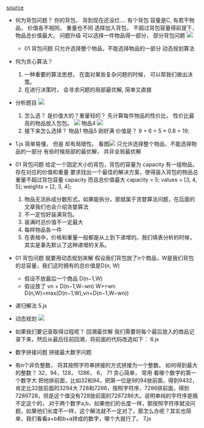 [source](https://juejin.cn/post/7024744288906903583)

- 何为背包问题？
    你的背包， 背到现在还没烂....
    有个背包 容量是C, 有若干物品， 价值各不相同， 重量也不同
选择加入背包， 不超过背包容量得前提下， 物品总价值最大。 
    问题升级
        可以选择一件物品得一部分， 部分背包问题
    ![](https://p3-juejin.byteimg.com/tos-cn-i-k3u1fbpfcp/f9717dc7bf98423c8300cebf40553d26~tplv-k3u1fbpfcp-zoom-in-crop-mark:1304:0:0:0.awebp)
    - 01 背包问题
        只允许选择整个物品，不能选择物品的一部分
        动态规划算法

- 何为贪心算法？
    1. 一种重要的算法思想， 在面对某些复杂问题的时候， 可以帮我们做出决策。
    2. 在进行决策时， 会寻求问题的局部最优解, 简单又直接


- 分析题目
    ![](https://p3-juejin.byteimg.com/tos-cn-i-k3u1fbpfcp/38addce0a8ae40bf9a1c4c64ff0a46c7~tplv-k3u1fbpfcp-zoom-in-crop-mark:1304:0:0:0.awebp)

    1. 怎么选？
        是价值大的？重量轻的？
        先计算每件物品的性价比， 性价比最高的物品放入包包。
        ![](https://p3-juejin.byteimg.com/tos-cn-i-k3u1fbpfcp/204bbd290b4b46168e35ed3cad18049d~tplv-k3u1fbpfcp-zoom-in-crop-mark:1304:0:0:0.awebp)
        物品4
        ![](https://p3-juejin.byteimg.com/tos-cn-i-k3u1fbpfcp/ab2a40fbc2d94d88aa10536ada6e1d5b~tplv-k3u1fbpfcp-zoom-in-crop-mark:1304:0:0:0.awebp)
    2. 接下来怎么选择？
        物品1 
        物品5  刚好满
        价值是？
        9 + 6 + 5 * 0.8 = 19; 

- 1.js 简单易懂， 但是 却有局限性。
    看图![](https://p3-juejin.byteimg.com/tos-cn-i-k3u1fbpfcp/ea0d60bdb7314108ac1702f75b114d05~tplv-k3u1fbpfcp-zoom-in-crop-mark:1304:0:0:0.awebp)
    只允许选择整个物品，不能选择物品的一部分
    有些时候局部的最优解， 并非全局最优解

- 01 背包问题
    给定一个固定大小的背包，背包的容量为 capacity
    有一组物品，存在对应的价值和重量
    要求找出一个最佳的解决方案，使得装入背包的物品总重量不超过背包容量 capacity
    而且总价值最大
    capacity = 5;
    values = [3, 4, 5];
    weights = [2, 3, 4];

    1. 物品无法拆成分数形式，如果能拆分，那就属于贪婪算法问题，在后面的文章我们也会介绍贪婪算法
    2. 不一定恰好装满背包。
    3. 装满时总价值不一定最大
    4. 每样物品各一件
    5. 在表格中，价格和重量一般都是从上到下递增的。我们填表分析的时候，其实是事先默认了这种递增的关系。

- 01 背包问题 就要用动态规划来解
    假设我们背包放了n个商品，W是我们背包的总容量，我们这时拥有的总价值是D(n, W)

    - 假设不放最后一个商品  D(n−1,W)
    - 假设放了
        vn + D(n−1,W−wn)   W>=wn
        D(n,W)=max(D(n−1,W),vn+D(n−1,W−wn))
 
- 递归解法
    5.js
- 动态规划
    ![](https://p1-jj.byteimg.com/tos-cn-i-t2oaga2asx/gold-user-assets/2019/2/12/168e15f47a966888~tplv-t2oaga2asx-zoom-in-crop-mark:1304:0:0:0.awebp)
-   如果我们要记录取得过程呢？
    回溯最优解
    我们需要将每个最后放入的商品记录下来，然后从最后往前回溯，将前面的代码改造如下：
    6.js
    ​
- 数字拼接问题
    拼接最大数字问题

- 有n个非负整数， 将其按照字符串拼接的方式拼接为一个整数。 如何得到最大的整数？
    32，94，128， 1286， 6， 71 
    贪心简单， 常用
    看哪个数字的第一个数字大
    把他排前面，比如32和94，把第一位是9的94放前面，得到9432，肯定比32放前面的3294大
    728和7286，按照字符序，7286排前面，得到7286728，但是这个值没有728放前面的7287286大。说明单纯的字符序是搞不定这个的，
    对于两个数字a,b，如果他们的长度一样，那按照字符序就没问题，如果他们长度不一样，这个解法就不一定对了，那怎么办呢？其实也简单，我们看看a+b和b+a拼成的数字，哪个大就行了。
    7.js
    